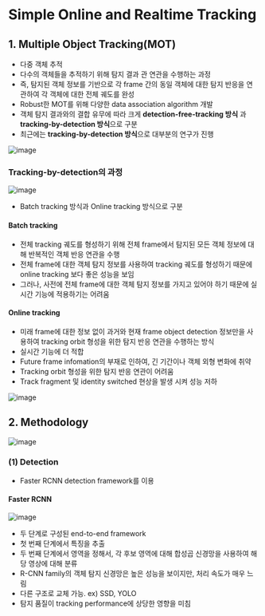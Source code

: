 # Simple Online and Realtime Tracking

## 1. Multiple Object Tracking(MOT)
- 다중 객체 추적
- 다수의 객체들을 추적하기 위해 탐지 결과 관 연관을 수행하는 과정
- 즉, 탐지된 객체 정보를 기반으로 각 frame 간의 동일 객체에 대한 탐지 반응을 연관하여 각 객체에 대한 전체 궤도를 완성
- Robust한 MOT를 위해 다양한 data association algorithm 개발
- 객체 탐지 결과와의 결합 유무에 따라 크게 **detection-free-tracking 방식** 과 **tracking-by-detection 방식**으로 구분
- 최근에는 **tracking-by-detection 방식**으로 대부분의 연구가 진행

![image](https://user-images.githubusercontent.com/80622859/202890257-7b24c01c-bb46-4b10-8aa7-86e822cb772b.png)

### Tracking-by-detection의 과정

![image](https://user-images.githubusercontent.com/80622859/202890281-9bd99c75-f5ce-4ed7-897b-7b1f9452da94.png)

- Batch tracking 방식과 Online tracking 방식으로 구분

#### Batch tracking
- 전체 tracking 궤도를 형성하기 위해 전체 frame에서 탐지된 모든 객체 정보에 대해 반복적인 객체 반응 연관을 수행
- 전체 frame에 대한 객체 탐지 정보를 사용하여 tracking 궤도를 형성하기 때문에 online tracking 보다 좋은 성능을 보임
- 그러나, 사전에 전체 frame에 대한 객체 탐지 정보를 가지고 있어야 하기 때문에 실시간 기능에 적용하기는 어려움

#### Online tracking
- 미래 frame에 대한 정보 없이 과거와 현재 frame object detection 정보만을 사용하여 tracking orbit 형성을 위한 탐지 반응 연관을 수행하는 방식
- 실시간 기능에 더 적합
- Future frame infomation의 부재로 인하여, 긴 기간이나 객체 외형 변화에 취약
- Tracking orbit 형성을 위한 탐지 반응 연관이 어려움
- Track fragment 및 identity switched 현상을 발생 시켜 성능 저하

![image](https://user-images.githubusercontent.com/80622859/202890467-85efbf50-3d9c-4ef4-b096-fc9f24dabec3.png)

## 2. Methodology

![image](https://user-images.githubusercontent.com/80622859/202890477-9bc52b2b-2f3d-42ca-b0fd-bc22a0f78c64.png)

### (1) Detection
- Faster RCNN detection framework를 이용

#### Faster RCNN

![image](https://user-images.githubusercontent.com/80622859/202890562-c7cf7773-1046-4391-87b9-44fb1a430782.png)

- 두 단계로 구성된 end-to-end framework
- 첫 번째 단계에서 특징을 추출
- 두 번째 단계에서 영역을 정해서, 각 후보 영역에 대해 합성곱 신경망을 사용하여 해당 영상에 대해 분류
- R-CNN family의 객체 탐지 신경망은 높은 성능을 보이지만, 처리 속도가 매우 느림
- 다른 구조로 교체 가능. ex) SSD, YOLO
- 탐지 품질이 tracking performance에 상당한 영향을 미침
